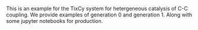 This is an example for the TixCy system for hetergeneous catalysis of C-C coupling. We provide examples of generation 0 and generation 1. Along with some jupyter notebooks for production. 